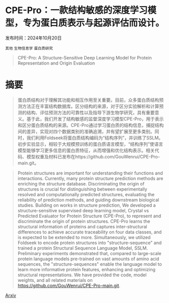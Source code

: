# CPE-Pro：一款结构敏感的深度学习模型，专为蛋白质表示与起源评估而设计。

发布时间：2024年10月20日

`其他` `生物信息学` `蛋白质研究`

> CPE-Pro: A Structure-Sensitive Deep Learning Model for Protein Representation and Origin Evaluation

# 摘要

> 蛋白质结构对于理解其功能和相互作用至关重要。目前，众多蛋白质结构预测方法正在丰富结构数据库。区分结构的来源，对于区分实验解析和计算预测的结构、评估预测方法的可靠性以及指导下游生物学研究，具有重要意义。基于此，我们开发了结构敏感的监督深度学习模型CPE-Pro，用于表示和区分蛋白质结构的来源。CPE-Pro通过学习蛋白质的结构信息，捕捉结构间的差异，实现对四个数据类别的准确追溯，并有望扩展至更多类别。同时，我们利用Foldseek将蛋白质结构编码为“结构序列”，并训练了SSLM。初步实验显示，相较于大规模预训练的蛋白质语言模型，“结构序列”使语言模型能够学习更多信息的蛋白质特征，从而增强和优化结构表示。相关代码、模型权重及材料已发布在https://github.com/GouWenrui/CPE-Pro-main.git。

> Protein structures are important for understanding their functions and interactions. Currently, many protein structure prediction methods are enriching the structure database. Discriminating the origin of structures is crucial for distinguishing between experimentally resolved and computationally predicted structures, evaluating the reliability of prediction methods, and guiding downstream biological studies. Building on works in structure prediction, We developed a structure-sensitive supervised deep learning model, Crystal vs Predicted Evaluator for Protein Structure (CPE-Pro), to represent and discriminate the origin of protein structures. CPE-Pro learns the structural information of proteins and captures inter-structural differences to achieve accurate traceability on four data classes, and is expected to be extended to more. Simultaneously, we utilized Foldseek to encode protein structures into "structure-sequence" and trained a protein Structural Sequence Language Model, SSLM. Preliminary experiments demonstrated that, compared to large-scale protein language models pre-trained on vast amounts of amino acid sequences, the "structure-sequences" enable the language model to learn more informative protein features, enhancing and optimizing structural representations. We have provided the code, model weights, and all related materials on https://github.com/GouWenrui/CPE-Pro-main.git.

[Arxiv](https://arxiv.org/abs/2410.15592)